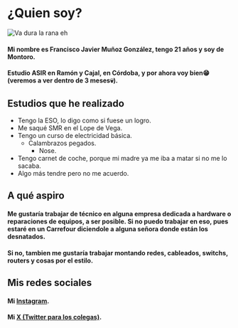# ¿Quien soy?

![Va dura la rana eh](https://img.freepik.com/fotos-premium/rana-serie-animada_899894-37487.jpg)

#### Mi nombre es Francisco Javier Muñoz González, tengo 21 años y soy de Montoro.

#### Estudio ASIR en Ramón y Cajal, en Córdoba, y por ahora voy bien😁 (veremos a ver dentro de 3 meses💀).


## Estudios que he realizado

* Tengo la ESO, lo digo como si fuese un logro.
* Me saqué SMR en el Lope de Vega.
* Tengo un curso de electricidad básica.
  * Calambrazos pegados.
    * Nose.
* Tengo carnet de coche, porque mi madre ya me iba a matar si no me lo sacaba.
* Algo más tendre pero no me acuerdo.

## A qué aspiro

#### Me gustaría trabajar de técnico en alguna empresa dedicada a hardware o reparaciones de equipos, a ser posible. Si no puedo trabajar en eso, pues estaré en un Carrefour diciendole a alguna señora donde están los desnatados.

#### Si no, tambien me gustaría trabajar montando redes, cableados, switchs, routers y cosas por el estilo.

## Mis redes sociales

#### Mi [Instagram](https://www.instagram.com/francisc_javier03/profilecard/?igsh=MWxhN3NpeXJiaXRjeA==).

#### Mi [X (Twitter para los colegas)](https://x.com/munhosito).


